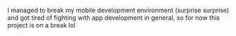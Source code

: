 I managed to break my mobile development environment (surprise surprise) and got tired of fighting with app development in general, so for now this project is on a break lol

